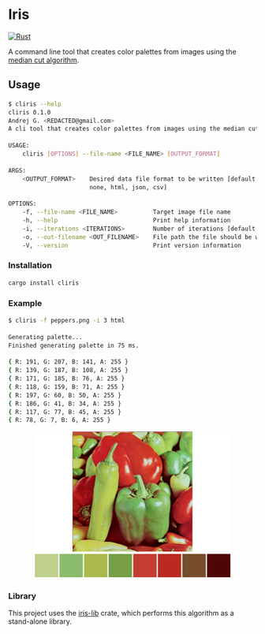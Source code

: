 # Iris

[![Rust](https://github.com/Kaesebrot84/iris/actions/workflows/Build.yml/badge.svg)](https://github.com/Kaesebrot84/iris/actions/workflows/Build.yml)

A command line tool that creates color palettes from images using the [median
cut algorithm](https://en.wikipedia.org/wiki/Median_cut).

## Usage

```sh
$ cliris --help
cliris 0.1.0
Andrej G. <REDACTED@gmail.com>
A cli tool that creates color palettes from images using the median cut algorithm.

USAGE:
    cliris [OPTIONS] --file-name <FILE_NAME> [OUTPUT_FORMAT]

ARGS:
    <OUTPUT_FORMAT>    Desired data file format to be written [default: none] [possible values:
                       none, html, json, csv]

OPTIONS:
    -f, --file-name <FILE_NAME>          Target image file name
    -h, --help                           Print help information
    -i, --iterations <ITERATIONS>        Number of iterations [default: 1]
    -o, --out-filename <OUT_FILENAME>    File path the file should be written to [default: palette]
    -V, --version                        Print version information
```

### Installation

```bash
cargo install cliris
```

### Example

```sh
$ cliris -f peppers.png -i 3 html

Generating palette...
Finished generating palette in 75 ms.

{ R: 191, G: 207, B: 141, A: 255 }
{ R: 139, G: 187, B: 108, A: 255 }
{ R: 171, G: 185, B: 76, A: 255 }
{ R: 118, G: 159, B: 71, A: 255 }
{ R: 197, G: 60, B: 50, A: 255 }
{ R: 186, G: 41, B: 34, A: 255 }
{ R: 117, G: 77, B: 45, A: 255 }
{ R: 78, G: 7, B: 6, A: 255 }
```

<p align="center">
    <img src="example_output.png" alt="example_output_image" width="400">
</p>

### Library

This project uses the [iris-lib](https://crates.io/crates/iris-lib) crate, which performs this algorithm as a stand-alone library.
